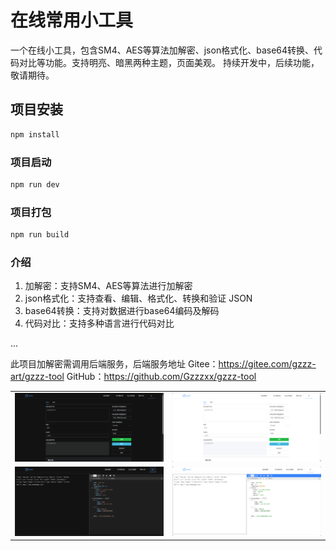 # 在线常用小工具

一个在线小工具，包含SM4、AES等算法加解密、json格式化、base64转换、代码对比等功能。支持明亮、暗黑两种主题，页面美观。
持续开发中，后续功能，敬请期待。

## 项目安装

```bash
npm install
```

### 项目启动

```bash
npm run dev
```

### 项目打包

```bash
npm run build
```

### 介绍

1. 加解密：支持SM4、AES等算法进行加解密
2. json格式化：支持查看、编辑、格式化、转换和验证 JSON
3. base64转换：支持对数据进行base64编码及解码
4. 代码对比：支持多种语言进行代码对比

...

此项目加解密需调用后端服务，后端服务地址
Gitee：https://gitee.com/gzzz-art/gzzz-tool
GitHub：https://github.com/Gzzzxx/gzzz-tool

|         |         |
|---------|---------|
| ![Image 1](/src/img/image1.png) | ![Image 2](/src/img/image2.png) |
| ![Image 3](/src/img/image3.png) | ![Image 4](/src/img/image4.png) |